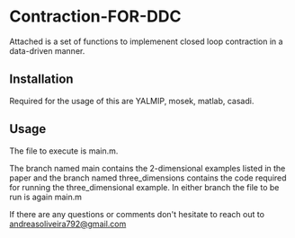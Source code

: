 # Contraction-FOR-DDC

Attached is a set of functions to implemenent closed loop contraction in a data-driven manner.

## Installation

Required for the usage of this are YALMIP, mosek, matlab, casadi.

## Usage

The file to execute is main.m.

The branch named main contains the 2-dimensional examples listed in the paper and the branch named three_dimensions contains the code required for running the three_dimensional example. In either branch the file to be run is again main.m

If there are any questions or comments don't hesitate to reach out to andreasoliveira792@gmail.com
